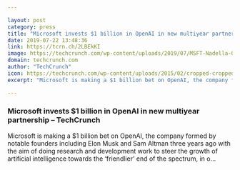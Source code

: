 ```yaml
---

layout: post
category: press
title: "Microsoft invests $1 billion in OpenAI in new multiyear partnership"
date: 2019-07-22 13:48:36
link: https://tcrn.ch/2LBEkKI
image: https://techcrunch.com/wp-content/uploads/2019/07/MSFT-Nadella-OpenAI-Altman-09-official-joint-pic.jpg?w=628
domain: techcrunch.com
author: "TechCrunch"
icon: https://techcrunch.com/wp-content/uploads/2015/02/cropped-cropped-favicon-gradient.png?w=180
excerpt: "Microsoft is making a $1 billion bet on OpenAI, the company formed by notable founders including Elon Musk and Sam Altman three years ago with the aim of doing research and development work to steer the growth of artificial intelligence towards the ‘friendlier’ end of the spectrum, in o…"

---
```


### Microsoft invests $1 billion in OpenAI in new multiyear partnership – TechCrunch

Microsoft is making a $1 billion bet on OpenAI, the company formed by notable founders including Elon Musk and Sam Altman three years ago with the aim of doing research and development work to steer the growth of artificial intelligence towards the ‘friendlier’ end of the spectrum, in o…